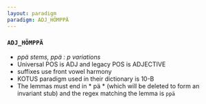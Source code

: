```yaml
---
layout: paradigm
paradigm: ADJ_HÖMPPÄ
---
```

### ` ADJ_HÖMPPÄ `

* _ppä stems, ppä : p variations_
* Universal POS is ADJ and legacy POS is ADJECTIVE
* suffixes use front vowel harmony
* KOTUS paradigm used in their dictionary is 10-B
* The lemmas must end in * pä * (which will be deleted to form an invariant stub) and the regex matching the lemma is ` ppä `
